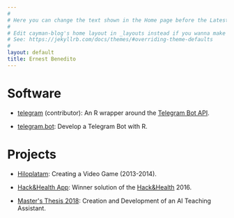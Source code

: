 ```yaml
---
#
# Here you can change the text shown in the Home page before the Latest Posts section.
#
# Edit cayman-blog's home layout in _layouts instead if you wanna make some changes
# See: https://jekyllrb.com/docs/themes/#overriding-theme-defaults
#
layout: default
title: Ernest Benedito
---
```


# Software

- [telegram](https://github.com/ebeneditos/telegram) (contributor): An R wrapper around the [Telegram Bot API](https://core.telegram.org/bots/api).

- [telegram.bot](https://github.com/ebeneditos/telegram.bot): Develop a Telegram Bot with R.

# Projects

- [Hiloplatam](https://sites.google.com/site/hiloplatam/): Creating a Video Game (2013-2014).

- [Hack&Health App](https://ebeneditos.github.io/Hack-Health-App/): Winner solution of the [Hack&Health](http://www.terrassa.cat/es/hack-health) 2016.

- [Master's Thesis 2018](): Creation and Development of an AI Teaching Assistant. 
